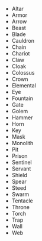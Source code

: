 * Altar
* Armor
* Arrow
* Beast
* Blade
* Cauldron
* Chain
* Chariot
* Claw
* Cloak
* Colossus
* Crown
* Elemental
* Eye
* Fountain
* Gate
* Golem
* Hammer
* Horn
* Key
* Mask
* Monolith
* Pit
* Prison
* Sentinel
* Servant
* Shield
* Spear
* Steed
* Swarm
* Tentacle
* Throne
* Torch
* Trap
* Wall
* Web